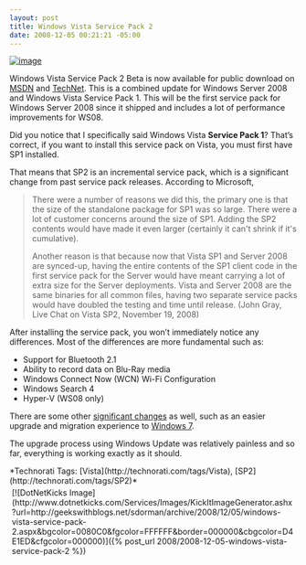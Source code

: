 ```yaml
---
layout: post
title: Windows Vista Service Pack 2
date: 2008-12-05 00:21:21 -05:00
---
```


[![image](http://gwb.blob.core.windows.net/sdorman/WindowsLiveWriter/WindowsVistaServicePack2_14F9A/image_thumb.png "image")](http://gwb.blob.core.windows.net/sdorman/WindowsLiveWriter/WindowsVistaServicePack2_14F9A/image_2.png)

Windows Vista Service Pack 2 Beta is now available for public download on [MSDN](http://msdn.microsoft.com/en-us/windows/dd262148.aspx) and [TechNet](http://technet.microsoft.com/en-us/windows/dd262148.aspx). This is a combined update for Windows Server 2008 and Windows Vista Service Pack 1. This will be the first service pack for Windows Server 2008 since it shipped and includes a lot of performance improvements for WS08.

Did you notice that I specifically said Windows Vista **Service Pack 1**? That’s correct, if you want to install this service pack on Vista, you must first have SP1 installed.

That means that SP2 is an incremental service pack, which is a significant change from past service pack releases. According to Microsoft, 

> There were a number of reasons we did this, the primary one is that the size of the standalone package for SP1 was so large. There were a lot of customer concerns around the size of SP1. Adding the SP2 contents would have made it even larger (certainly it can't shrink if it's cumulative).
> 
> Another reason is that because now that Vista SP1 and Server 2008 are synced-up, having the entire contents of the SP1 client code in the first service pack for the Server would have meant carrying a lot of extra size for the Server deployments. Vista and Server 2008 are the same binaries for all common files, having two separate service packs would have doubled the testing and time until release. (John Gray, Live Chat on Vista SP2, November 19, 2008)

After installing the service pack, you won’t immediately notice any differences. Most of the differences are more fundamental such as:

*   Support for Bluetooth 2.1
*   Ability to record data on Blu-Ray media
*   Windows Connect Now (WCN) Wi-Fi Configuration
*   Windows Search 4
*   Hyper-V (WS08 only)  

There are some other [significant changes](http://technet.microsoft.com/en-us/library/dd335036.aspx?ITPID=sprblog) as well, such as an easier upgrade and migration experience to [Windows 7](http://blogs.technet.com/springboard/archive/2008/10/28/live-from-pdc-2008-a-first-look-at-windows-7.aspx).

The upgrade process using Windows Update was relatively painless and so far, everything is working exactly as it should. 
  <div style="padding-bottom: 0px; margin: 0px; padding-left: 0px; padding-right: 0px; display: inline; float: none; padding-top: 0px" id="scid:0767317B-992E-4b12-91E0-4F059A8CECA8:be5fc4e4-25f6-457c-8b97-50d7b2dd949a" class="wlWriterSmartContent">*Technorati Tags: [Vista](http://technorati.com/tags/Vista), [SP2](http://technorati.com/tags/SP2)*</div><div class="wlWriterHeaderFooter" style="text-align:left; margin:0px; padding:4px 4px 4px 4px;">[![DotNetKicks Image](http://www.dotnetkicks.com/Services/Images/KickItImageGenerator.ashx?url=http://geekswithblogs.net/sdorman/archive/2008/12/05/windows-vista-service-pack-2.aspx&bgcolor=0080C0&fgcolor=FFFFFF&border=000000&cbgcolor=D4E1ED&cfgcolor=000000)]({% post_url 2008/2008-12-05-windows-vista-service-pack-2 %})</div>
